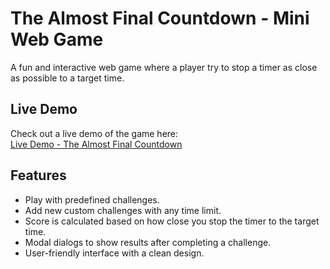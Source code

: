 # The Almost Final Countdown - Mini Web Game

A fun and interactive web game where a player try to stop a timer as close as possible to a target time. 

## Live Demo

Check out a live demo of the game here:  
[Live Demo - The Almost Final Countdown]()

## Features
- Play with predefined challenges. 
- Add new custom challenges with any time limit.
- Score is calculated based on how close you stop the timer to the target time.
- Modal dialogs to show results after completing a challenge.
- User-friendly interface with a clean design.